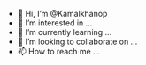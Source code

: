 - 👋 Hi, I’m @Kamalkhanop
- 👀 I’m interested in ...
- 🌱 I’m currently learning ...
- 💞️ I’m looking to collaborate on ...
- 📫 How to reach me ...

<!---
Kamalkhanop/Kamalkhanop is a ✨ special ✨ repository because its `README.md` (this file) appears on your GitHub profile.
You can click the Preview link to take a look at your changes.
--->
